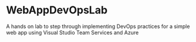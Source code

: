 # WebAppDevOpsLab
A hands on lab to step through implementing DevOps practices for a simple web app using Visual Studio Team Services and Azure
